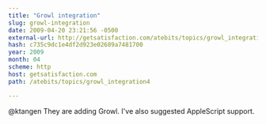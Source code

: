 ```yaml
---
title: "Growl integration"
slug: growl-integration
date: 2009-04-20 23:21:56 -0500
external-url: http://getsatisfaction.com/atebits/topics/growl_integration4
hash: c735c9dc1e4df2d923e02689a7481700
year: 2009
month: 04
scheme: http
host: getsatisfaction.com
path: /atebits/topics/growl_integration4

---
```


@ktangen They are adding Growl.  I've also suggested AppleScript support. 
